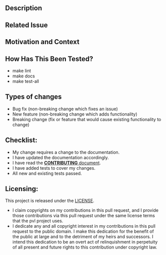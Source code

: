 <!--- Provide a general summary of your changes in the Title above -->

## Description
<!--- Describe your changes in detail -->

## Related Issue
<!--- If suggesting a new feature or change, please discuss it in an issue first -->
<!--- If fixing a bug, there should be an issue describing it with steps to reproduce -->
<!--- Please link to the issue here: -->

## Motivation and Context
<!--- Why is this change required? What problem does it solve? -->
<!--- If it fixes an open issue, please link to the issue here. -->

## How Has This Been Tested?
<!--- Please describe in detail how you tested your changes. -->
<!--- Include details of your testing environment, and the tests you ran to -->
<!--- see how your change affects other areas of the code, etc. -->
<!--- If any of the tests below were *not* run, please delete the line -->
- make lint
- make docs
- make test-all

## Types of changes
<!--- What types of changes does your code introduce? Remove lines that do not apply: -->
- Bug fix (non-breaking change which fixes an issue)
- New feature (non-breaking change which adds functionality)
- Breaking change (fix or feature that would cause existing functionality to change)

## Checklist:
<!--- Go over all the following points, and remove lines that do not apply. -->
<!--- If you're unsure about any of these, don't hesitate to ask. We're here to help! -->
- My change requires a change to the documentation.
- I have updated the documentation accordingly.
- I have read the [**CONTRIBUTING** document](https://github.com/planetarypy/pvl/blob/master/CONTRIBUTING.rst).
- I have added tests to cover my changes.
- All new and existing tests passed.

## Licensing:

This project is released under the [LICENSE](https://github.com/planetarypy/pvl/blob/master/LICENSE).

<!-- Remove the statement that does not apply. -->
- I claim copyrights on my contributions in this pull request, and I provide those contributions via this pull request under the same license terms that the pvl project uses.
- I dedicate any and all copyright interest in my contributions in this pull request to the public domain.  I make this dedication for the benefit of the public at large and to the detriment of my heirs and successors. I intend this dedication to be an overt act of relinquishment in perpetuity of all present and future rights to this contribution under copyright law.

<!-- No matter how you contributed, please make sure you add your name to the
[AUTHORS](https://github.com/planetarypy/pvl/blob/master/AUTHORS.rst) file,
if you haven't already. -->

<!-- Thanks for contributing to pvl! -->

